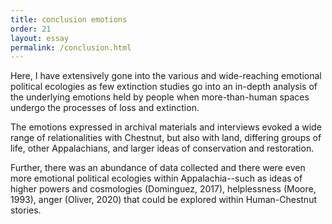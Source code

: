 ```yaml
---
title: conclusion emotions
order: 21
layout: essay
permalink: /conclusion.html
---
```

<div class="a">
<p>Here, I have extensively gone into the various and wide-reaching emotional political ecologies as few extinction studies go into an in-depth analysis of the underlying emotions held by people when more-than-human spaces undergo the processes of loss and extinction.</p> 
<div class="b">
<p>The emotions expressed in archival materials and interviews evoked a wide range of relationalities with Chestnut, but also with land, differing groups of life, other Appalachians, and larger ideas of conservation and restoration.</p> 

<p>Further, there was an abundance of data collected and there were even more emotional political ecologies within Appalachia--such as ideas of higher powers and cosmologies (Dominguez, 2017), helplessness (Moore, 1993), anger (Oliver, 2020) that could be explored within Human-Chestnut stories.</p>
